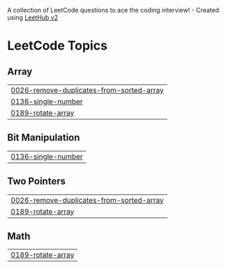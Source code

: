 A collection of LeetCode questions to ace the coding interview! - Created using [LeetHub v2](https://github.com/arunbhardwaj/LeetHub-2.0)
<!---LeetCode Topics Start-->
# LeetCode Topics
## Array
|  |
| ------- |
| [0026-remove-duplicates-from-sorted-array](https://github.com/Surajam29/LeetCode/tree/master/0026-remove-duplicates-from-sorted-array) |
| [0136-single-number](https://github.com/Surajam29/LeetCode/tree/master/0136-single-number) |
| [0189-rotate-array](https://github.com/Surajam29/LeetCode/tree/master/0189-rotate-array) |
## Bit Manipulation
|  |
| ------- |
| [0136-single-number](https://github.com/Surajam29/LeetCode/tree/master/0136-single-number) |
## Two Pointers
|  |
| ------- |
| [0026-remove-duplicates-from-sorted-array](https://github.com/Surajam29/LeetCode/tree/master/0026-remove-duplicates-from-sorted-array) |
| [0189-rotate-array](https://github.com/Surajam29/LeetCode/tree/master/0189-rotate-array) |
## Math
|  |
| ------- |
| [0189-rotate-array](https://github.com/Surajam29/LeetCode/tree/master/0189-rotate-array) |
<!---LeetCode Topics End-->